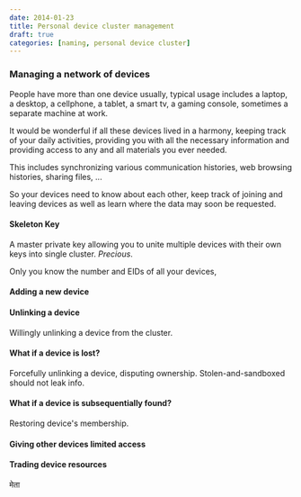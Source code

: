 ```yaml
---
date: 2014-01-23
title: Personal device cluster management
draft: true
categories: [naming, personal device cluster]
---
```

### Managing a network of devices

People have more than one device usually, typical usage includes a laptop, a desktop, a cellphone,
a tablet, a smart tv, a gaming console, sometimes a separate machine at work.

It would be wonderful if all these devices lived in a harmony, keeping track of your daily activities,
providing you with all the necessary information and providing access to any and all materials you
ever needed.

This includes synchronizing various communication histories, web browsing histories, sharing files,
...

So your devices need to know about each other, keep track of joining and leaving devices as well as
learn where the data may soon be requested.

#### Skeleton Key

A master private key allowing you to unite multiple devices with their own keys into single cluster.
_Precious_.

Only you know the number and EIDs of all your devices,

#### Adding a new device

#### Unlinking a device

Willingly unlinking a device from the cluster.

#### What if a device is lost?

Forcefully unlinking a device, disputing ownership. Stolen-and-sandboxed should not leak info.

#### What if a device is subsequentially found?

Restoring device's membership.

#### Giving other devices limited access

#### Trading device resources

मेता
